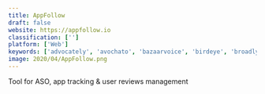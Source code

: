 ```yaml
---
title: AppFollow
draft: false 
website: https://appfollow.io
classification: ['']
platform: ['Web']
keywords: ['advocately', 'avochato', 'bazaarvoice', 'birdeye', 'broadly', 'elevio', 'f5bot', 'gainsight', 'grade.us', 'kudobuzz', 'nicejob', 'notificare', 'notify', 'podium', 'reviews.io', 'shopper_approved', 'smartlook', 'testfreaks', 'trustpilot', 'verified_reviews']
image: 2020/04/AppFollow.png
---
```

Tool for ASO, app tracking & user reviews management